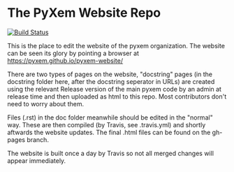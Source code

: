# The PyXem Website Repo

[![Build Status](https://travis-ci.org/pyxem/pyxem-website.svg?branch=master)](https://travis-ci.org/pyxem/pyxem-website)

This is the place to edit the website of the pyxem organization. The website can be seen its glory by pointing a browser at https://pyxem.github.io/pyxem-website/

There are two types of pages on the website, "docstring" pages (in the docstring folder here, after the docstring seperator in URLs) are created using the relevant Release version of the main pyxem code by an admin at release time and then uploaded as html to this repo. Most contributors don't need to worry about them.

Files (.rst) in the doc folder meanwhile should be edited in the "normal" way. These are then compiled (by Travis, see .travis.yml) and shortly aftwards the website updates. The final .html files can be found on the gh-pages branch. 

The website is built once a day by Travis so not all merged changes will appear immediately.
